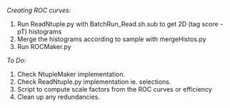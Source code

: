 *Creating ROC curves:*
1. Run ReadNtuple.py with BatchRun_Read.sh.sub to get 2D (tag score - pT) histograms
2. Merge the histograms according to sample with mergeHistos.py
3. Run ROCMaker.py

*To Do:*
1. Check NtupleMaker implementation.
2. Check ReadNtuple.py implementation ie. selections.
3. Script to compute scale factors from the ROC curves or efficiency
4. Clean up any redundancies.